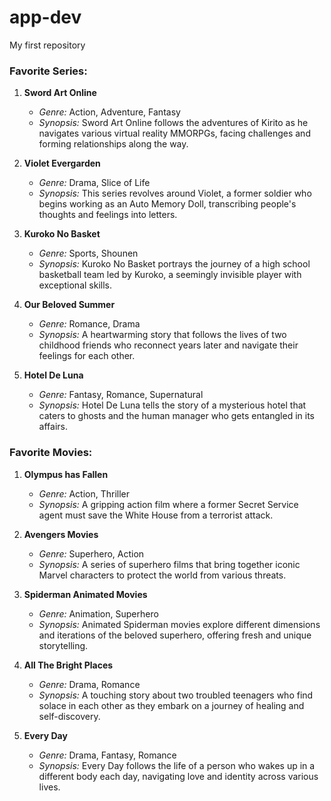 # app-dev
My first repository

### Favorite Series:

1. **Sword Art Online**
    - *Genre:* Action, Adventure, Fantasy
    - *Synopsis:* Sword Art Online follows the adventures of Kirito as he navigates various virtual reality MMORPGs, facing challenges and forming relationships along the way.

2. **Violet Evergarden**
    - *Genre:* Drama, Slice of Life
    - *Synopsis:* This series revolves around Violet, a former soldier who begins working as an Auto Memory Doll, transcribing people's thoughts and feelings into letters.

3. **Kuroko No Basket**
    - *Genre:* Sports, Shounen
    - *Synopsis:* Kuroko No Basket portrays the journey of a high school basketball team led by Kuroko, a seemingly invisible player with exceptional skills.

4. **Our Beloved Summer**
    - *Genre:* Romance, Drama
    - *Synopsis:* A heartwarming story that follows the lives of two childhood friends who reconnect years later and navigate their feelings for each other.

5. **Hotel De Luna**
    - *Genre:* Fantasy, Romance, Supernatural
    - *Synopsis:* Hotel De Luna tells the story of a mysterious hotel that caters to ghosts and the human manager who gets entangled in its affairs.

### Favorite Movies:

1. **Olympus has Fallen**
    - *Genre:* Action, Thriller
    - *Synopsis:* A gripping action film where a former Secret Service agent must save the White House from a terrorist attack.

2. **Avengers Movies**
    - *Genre:* Superhero, Action
    - *Synopsis:* A series of superhero films that bring together iconic Marvel characters to protect the world from various threats.

3. **Spiderman Animated Movies**
    - *Genre:* Animation, Superhero
    - *Synopsis:* Animated Spiderman movies explore different dimensions and iterations of the beloved superhero, offering fresh and unique storytelling.

4. **All The Bright Places**
    - *Genre:* Drama, Romance
    - *Synopsis:* A touching story about two troubled teenagers who find solace in each other as they embark on a journey of healing and self-discovery.

5. **Every Day**
    - *Genre:* Drama, Fantasy, Romance
    - *Synopsis:* Every Day follows the life of a person who wakes up in a different body each day, navigating love and identity across various lives.
